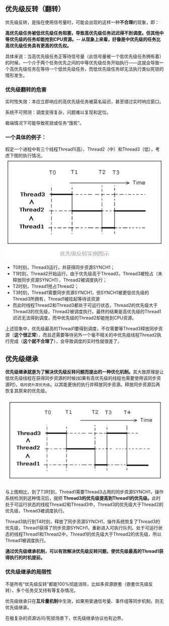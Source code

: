## 优先级反转（翻转）
优先级反转，是指在使用信号量时，可能会出现的这样一种**不合理**的现象，即：

<b>高优先级任务被低优先级任务阻塞，导致高优先级任务迟迟得不到调度。但其他中等优先级的任务却能抢到CPU资源。-- 从现象上来看，好像是中优先级的任务比高优先级任务具有更高的优先权。</b>

具体来说：当高优先级任务正等待信号量（此信号量被一个低优先级任务拥有着）的时候，一个介于两个任务优先之间的中等优先级任务开始执行——这就会导致一个高优先级任务在等待一个低优先级任务，而低优先级任务却无法执行类似死锁的情形发生。

### 优先级翻转的危害
实时性失效：本应立即响应的高优先级任务被莫名延迟，甚至错过实时响应窗口。

系统不可预测：调度变得复杂，问题难以复现和定位。

极端情况下可能导致死锁或任务“饿死”。

### 一个具体的例子：
假定一个进程中有三个线程Thread1(高）、Thread2（中）和Thread3（低），考虑下图的执行情况。
![alt text](image-4.png)

- T0时刻，Thread3运行，并获得同步资源SYNCH1；
- T1时刻，Thread2开始运行，由于优先级高于Thread3，Thread3被抢占（未释放同步资源SYNCH1），Thread2被调度执行；
- T2时刻，Thread1抢占Thread2；
- T3时刻，Thread1需要同步资源SYNCH1，但SYNCH1被更低优先级的Thread3所拥有，Thread1被挂起等待该资源
- 而此时线程Thread2和Thread3都处于可运行状态，Thread2的优先级大于Thread3的优先级，Thread2被调度执行。最终的结果是高优先级的Thread1迟迟无法得到调度，而中优先级的Thread2却能抢到CPU资源。

上述现象中，优先级最高的Thread1要得到调度，不仅需要等Thread3释放同步资源（**这个很正常**），而且还需要等待另外一个毫不相关的中优先级线程Thread2执行完成（**这个就不合理了**），会导致调度的实时性就很差了。

## 优先级继承
<b>优先级继承就是为了解决优先级反转问题而提出的一种优化机制。</b>其大致原理是让低优先级线程在获得同步资源的时候(如果有高优先级的线程也需要使用该同步资源时)，```临时提升其优先级```。以其能更快的执行并释放同步资源。释放同步资源后再恢复其原来的优先级。

![alt text](image-5.png)

与上图相比，到了T3时刻，Thread1需要Thread3占用的同步资源SYNCH1，操作系统检测到这种情况后，就把<b> Thread3的优先级提高到Thread1的优先级。</b>此时处于可运行状态的线程Thread2和Thread3中，Thread3的优先级大于Thread2的优先级，Thread3被调度执行。

Thread3执行到T4时刻，释放了同步资源SYNCH1，操作系统恢复了Thread3的优先级，Thread1获得了同步资源SYNCH1，重新进入可执行队列。处于可运行状态的线程Thread1和Thread2中，Thread1的优先级大于Thread2的优先级，所以Thread1被调度执行。

<b>通过优先级继承机制，可以有效解决优先级反转问题，使优先级最高的Thread1获得执行的时机提前。</b>

### 优先级继承的局限性
不是所有“优先级反转”都能100%彻底消除，比如多资源嵌套（嵌套优先级反转）、多个任务交叉持有等复杂情况。

优先级继承只在**互斥量机制**中生效，如果用普通信号量、事件组等同步机制，则无优先级继承。

在极复杂的资源访问/死锁场景下，优先级继承协议也有边界。